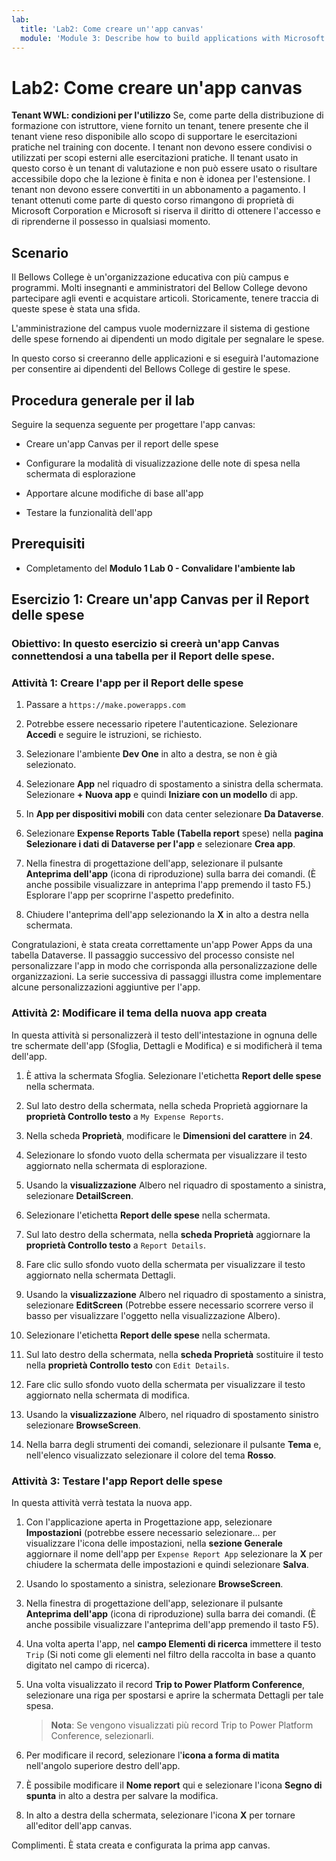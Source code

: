 ```yaml
---
lab:
  title: 'Lab2: Come creare un''app canvas'
  module: 'Module 3: Describe how to build applications with Microsoft Power Apps'
---
```


# Lab2: Come creare un'app canvas

**Tenant WWL: condizioni per l'utilizzo** Se, come parte della distribuzione di formazione con istruttore, viene fornito un tenant, tenere presente che il tenant viene reso disponibile allo scopo di supportare le esercitazioni pratiche nel training con docente. I tenant non devono essere condivisi o utilizzati per scopi esterni alle esercitazioni pratiche. Il tenant usato in questo corso è un tenant di valutazione e non può essere usato o risultare accessibile dopo che la lezione è finita e non è idonea per l'estensione. I tenant non devono essere convertiti in un abbonamento a pagamento. I tenant ottenuti come parte di questo corso rimangono di proprietà di Microsoft Corporation e Microsoft si riserva il diritto di ottenere l'accesso e di riprenderne il possesso in qualsiasi momento. 

## Scenario

Il Bellows College è un'organizzazione educativa con più campus e programmi. Molti insegnanti e amministratori del Bellow College devono partecipare agli eventi e acquistare articoli. Storicamente, tenere traccia di queste spese è stata una sfida. 

L'amministrazione del campus vuole modernizzare il sistema di gestione delle spese fornendo ai dipendenti un modo digitale per segnalare le spese. 

In questo corso si creeranno delle applicazioni e si eseguirà l'automazione per consentire ai dipendenti del Bellows College di gestire le spese. 


## Procedura generale per il lab

Seguire la sequenza seguente per progettare l'app canvas:

- Creare un'app Canvas per il report delle spese 

- Configurare la modalità di visualizzazione delle note di spesa nella schermata di esplorazione

- Apportare alcune modifiche di base all'app

- Testare la funzionalità dell'app

## Prerequisiti

- Completamento del **Modulo 1 Lab 0 - Convalidare l'ambiente lab**

## Esercizio 1: Creare un'app Canvas per il Report delle spese

### Obiettivo: In questo esercizio si creerà un'app Canvas connettendosi a una tabella per il Report delle spese.

### Attività 1: Creare l'app per il Report delle spese

1. Passare a `https://make.powerapps.com`

1. Potrebbe essere necessario ripetere l'autenticazione. Selezionare **Accedi** e seguire le istruzioni, se richiesto.

1. Selezionare l'ambiente **Dev One** in alto a destra, se non è già selezionato.

1. Selezionare **App** nel riquadro di spostamento a sinistra della schermata. Selezionare **+ Nuova app** e quindi **Iniziare con un modello** di app.

1. In **App per dispositivi mobili** con data center selezionare **Da Dataverse**.

1. Selezionare **Expense Reports Table (Tabella report** spese) nella **pagina Selezionare i dati di Dataverse per l'app** e selezionare **Crea app**.

1. Nella finestra di progettazione dell'app, selezionare il pulsante **Anteprima dell'app** (icona di riproduzione) sulla barra dei comandi. (È anche possibile visualizzare in anteprima l'app premendo il tasto F5.) Esplorare l'app per scoprirne l'aspetto predefinito.

1. Chiudere l'anteprima dell'app selezionando la **X** in alto a destra nella schermata.

Congratulazioni, è stata creata correttamente un'app Power Apps da una tabella Dataverse. Il passaggio successivo del processo consiste nel personalizzare l'app in modo che corrisponda alla personalizzazione delle organizzazioni. La serie successiva di passaggi illustra come implementare alcune personalizzazioni aggiuntive per l'app.

### Attività 2: Modificare il tema della nuova app creata

In questa attività si personalizzerà il testo dell'intestazione in ognuna delle tre schermate dell'app (Sfoglia, Dettagli e Modifica) e si modificherà il tema dell'app.

1. È attiva la schermata Sfoglia. Selezionare l'etichetta **Report delle spese** nella schermata.

1. Sul lato destro della schermata, nella scheda Proprietà aggiornare la **proprietà Controllo testo** a `My Expense Reports`.

1. Nella scheda **Proprietà**, modificare le **Dimensioni del carattere** in **24**.

1. Selezionare lo sfondo vuoto della schermata per visualizzare il testo aggiornato nella schermata di esplorazione.

1. Usando la **visualizzazione** Albero nel riquadro di spostamento a sinistra, selezionare **DetailScreen**.

1. Selezionare l'etichetta **Report delle spese** nella schermata.

1. Sul lato destro della schermata, nella **scheda Proprietà** aggiornare la **proprietà Controllo testo** a `Report Details`.

1. Fare clic sullo sfondo vuoto della schermata per visualizzare il testo aggiornato nella schermata Dettagli.

1. Usando la **visualizzazione** Albero nel riquadro di spostamento a sinistra, selezionare **EditScreen** (Potrebbe essere necessario scorrere verso il basso per visualizzare l'oggetto nella visualizzazione Albero).

1. Selezionare l'etichetta **Report delle spese** nella schermata.

1. Sul lato destro della schermata, nella **scheda Proprietà** sostituire il testo nella **proprietà Controllo testo** con `Edit Details`.

1. Fare clic sullo sfondo vuoto della schermata per visualizzare il testo aggiornato nella schermata di modifica.

1. Usando la **visualizzazione** Albero, nel riquadro di spostamento sinistro selezionare **BrowseScreen**.

1. Nella barra degli strumenti dei comandi, selezionare il pulsante **Tema** e, nell'elenco visualizzato selezionare il colore del tema **Rosso**.

### Attività 3: Testare l'app Report delle spese

In questa attività verrà testata la nuova app.

1. Con l'applicazione aperta in Progettazione app, selezionare **Impostazioni** (potrebbe essere necessario selezionare... per visualizzare l'icona delle impostazioni, nella **sezione Generale** aggiornare il nome dell'app per `Expense Report App` selezionare la **X** per chiudere la schermata delle impostazioni e quindi selezionare **Salva**.

1. Usando lo spostamento a sinistra, selezionare **BrowseScreen**.

1. Nella finestra di progettazione dell'app, selezionare il pulsante **Anteprima dell'app** (icona di riproduzione) sulla barra dei comandi. (È anche possibile visualizzare l'anteprima dell'app premendo il tasto F5).

1. Una volta aperta l'app, nel **campo Elementi di ricerca** immettere il testo `Trip` (Si noti come gli elementi nel filtro della raccolta in base a quanto digitato nel campo di ricerca).

1. Una volta visualizzato il record **Trip to Power Platform Conference**, selezionare una riga per spostarsi e aprire la schermata Dettagli per tale spesa.
 
    >**Nota**: Se vengono visualizzati più record Trip to Power Platform Conference, selezionarli.

1. Per modificare il record, selezionare l'**icona a forma di matita** nell'angolo superiore destro dell'app.

1. È possibile modificare il **Nome report** qui e selezionare l'icona **Segno di spunta** in alto a destra per salvare la modifica.

1. In alto a destra della schermata, selezionare l'icona **X** per tornare all'editor dell'app canvas.

Complimenti. È stata creata e configurata la prima app canvas.

 
